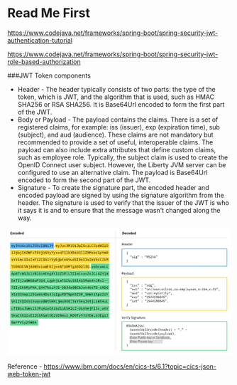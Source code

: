 # Read Me First
https://www.codejava.net/frameworks/spring-boot/spring-security-jwt-authentication-tutorial <br>

https://www.codejava.net/frameworks/spring-boot/spring-security-jwt-role-based-authorization


###JWT Token components
* Header -   The header typically consists of two parts: the type of the token, which is JWT, and the algorithm that is used, such as HMAC SHA256 or RSA SHA256. It is Base64Url encoded to form the first part of the JWT.
* Body or Payload -   The payload contains the claims. There is a set of registered claims, for example: iss (issuer), exp (expiration time), sub (subject), and aud (audience). These claims are not mandatory but recommended to provide a set of useful, interoperable claims. The payload can also include extra attributes that define custom claims, such as employee role. Typically, the subject claim is used to create the OpenID Connect user subject. However, the Liberty JVM server can be configured to use an alternative claim. The payload is Base64Url encoded to form the second part of the JWT.
* Signature -   To create the signature part, the encoded header and encoded payload are signed by using the signature algorithm from the header. The signature is used to verify that the issuer of the JWT is who it says it is and to ensure that the message wasn't changed along the way.

![img.png](img.png)

Reference - https://www.ibm.com/docs/en/cics-ts/6.1?topic=cics-json-web-token-jwt
